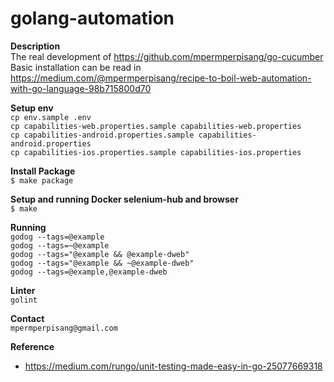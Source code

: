 # golang-automation

**Description**<br/>
The real development of https://github.com/mpermperpisang/go-cucumber<br/>
Basic installation can be read in https://medium.com/@mpermperpisang/recipe-to-boil-web-automation-with-go-language-98b715800d70

**Setup env**<br/>
`cp env.sample .env`<br/>
`cp capabilities-web.properties.sample capabilities-web.properties`<br/>
`cp capabilities-android.properties.sample capabilities-android.properties`<br/>
`cp capabilities-ios.properties.sample capabilities-ios.properties`

**Install Package**<br/>
`$ make package`

**Setup and running Docker selenium-hub and browser**<br/>
`$ make`

**Running**<br/>
`godog --tags=@example`<br/>
`godog --tags=~@example`<br/>
`godog --tags="@example && @example-dweb"`<br/>
`godog --tags="@example && ~@example-dweb"`<br/>
`godog --tags=@example,@example-dweb`

**Linter**<br/>
`golint`

**Contact**<br/>
`mpermperpisang@gmail.com`

**Reference**<br/>
- https://medium.com/rungo/unit-testing-made-easy-in-go-25077669318
